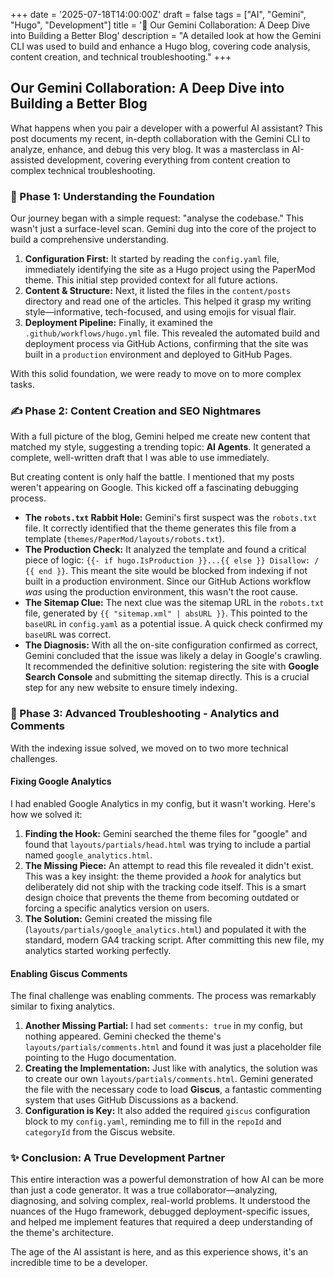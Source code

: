 
+++
date = '2025-07-18T14:00:00Z'
draft = false
tags = ["AI", "Gemini", "Hugo", "Development"]
title = '🤖 Our Gemini Collaboration: A Deep Dive into Building a Better Blog'
description = "A detailed look at how the Gemini CLI was used to build and enhance a Hugo blog, covering code analysis, content creation, and technical troubleshooting."
+++

## Our Gemini Collaboration: A Deep Dive into Building a Better Blog

What happens when you pair a developer with a powerful AI assistant? This post documents my recent, in-depth collaboration with the Gemini CLI to analyze, enhance, and debug this very blog. It was a masterclass in AI-assisted development, covering everything from content creation to complex technical troubleshooting.

### 🚀 Phase 1: Understanding the Foundation

Our journey began with a simple request: "analyse the codebase." This wasn't just a surface-level scan. Gemini dug into the core of the project to build a comprehensive understanding.

1.  **Configuration First:** It started by reading the `config.yaml` file, immediately identifying the site as a Hugo project using the PaperMod theme. This initial step provided context for all future actions.
2.  **Content & Structure:** Next, it listed the files in the `content/posts` directory and read one of the articles. This helped it grasp my writing style—informative, tech-focused, and using emojis for visual flair.
3.  **Deployment Pipeline:** Finally, it examined the `.github/workflows/hugo.yml` file. This revealed the automated build and deployment process via GitHub Actions, confirming that the site was built in a `production` environment and deployed to GitHub Pages.

With this solid foundation, we were ready to move on to more complex tasks.

### ✍️ Phase 2: Content Creation and SEO Nightmares

With a full picture of the blog, Gemini helped me create new content that matched my style, suggesting a trending topic: **AI Agents**. It generated a complete, well-written draft that I was able to use immediately.

But creating content is only half the battle. I mentioned that my posts weren't appearing on Google. This kicked off a fascinating debugging process.

*   **The `robots.txt` Rabbit Hole:** Gemini's first suspect was the `robots.txt` file. It correctly identified that the theme generates this file from a template (`themes/PaperMod/layouts/robots.txt`).
*   **The Production Check:** It analyzed the template and found a critical piece of logic: `{{- if hugo.IsProduction }}...{{ else }} Disallow: / {{ end }}`. This meant the site would be blocked from indexing if not built in a production environment. Since our GitHub Actions workflow *was* using the production environment, this wasn't the root cause.
*   **The Sitemap Clue:** The next clue was the sitemap URL in the `robots.txt` file, generated by `{{ "sitemap.xml" | absURL }}`. This pointed to the `baseURL` in `config.yaml` as a potential issue. A quick check confirmed my `baseURL` was correct.
*   **The Diagnosis:** With all the on-site configuration confirmed as correct, Gemini concluded that the issue was likely a delay in Google's crawling. It recommended the definitive solution: registering the site with **Google Search Console** and submitting the sitemap directly. This is a crucial step for any new website to ensure timely indexing.

### 🔧 Phase 3: Advanced Troubleshooting - Analytics and Comments

With the indexing issue solved, we moved on to two more technical challenges.

#### Fixing Google Analytics

I had enabled Google Analytics in my config, but it wasn't working. Here's how we solved it:

1.  **Finding the Hook:** Gemini searched the theme files for "google" and found that `layouts/partials/head.html` was trying to include a partial named `google_analytics.html`.
2.  **The Missing Piece:** An attempt to read this file revealed it didn't exist. This was a key insight: the theme provided a *hook* for analytics but deliberately did not ship with the tracking code itself. This is a smart design choice that prevents the theme from becoming outdated or forcing a specific analytics version on users.
3.  **The Solution:** Gemini created the missing file (`layouts/partials/google_analytics.html`) and populated it with the standard, modern GA4 tracking script. After committing this new file, my analytics started working perfectly.

#### Enabling Giscus Comments

The final challenge was enabling comments. The process was remarkably similar to fixing analytics.

1.  **Another Missing Partial:** I had set `comments: true` in my config, but nothing appeared. Gemini checked the theme's `layouts/partials/comments.html` and found it was just a placeholder file pointing to the Hugo documentation.
2.  **Creating the Implementation:** Just like with analytics, the solution was to create our own `layouts/partials/comments.html`. Gemini generated the file with the necessary code to load **Giscus**, a fantastic commenting system that uses GitHub Discussions as a backend.
3.  **Configuration is Key:** It also added the required `giscus` configuration block to my `config.yaml`, reminding me to fill in the `repoId` and `categoryId` from the Giscus website.

### ✨ Conclusion: A True Development Partner

This entire interaction was a powerful demonstration of how AI can be more than just a code generator. It was a true collaborator—analyzing, diagnosing, and solving complex, real-world problems. It understood the nuances of the Hugo framework, debugged deployment-specific issues, and helped me implement features that required a deep understanding of the theme's architecture.

The age of the AI assistant is here, and as this experience shows, it's an incredible time to be a developer.
